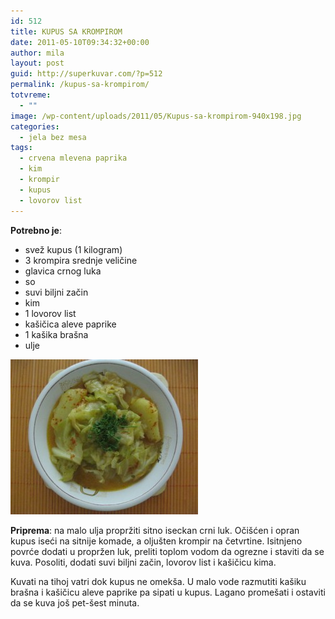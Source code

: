 ```yaml
---
id: 512
title: KUPUS SA KROMPIROM
date: 2011-05-10T09:34:32+00:00
author: mila
layout: post
guid: http://superkuvar.com/?p=512
permalink: /kupus-sa-krompirom/
totvreme:
  - ""
image: /wp-content/uploads/2011/05/Kupus-sa-krompirom-940x198.jpg
categories:
  - jela bez mesa
tags:
  - crvena mlevena paprika
  - kim
  - krompir
  - kupus
  - lovorov list
---
```

**Potrebno je**:

  * svež kupus (1 kilogram)
  * 3 krompira srednje veličine
  * glavica crnog luka
  * so
  * suvi biljni začin
  * kim
  * 1 lovorov list
  * kašičica aleve paprike
  * 1 kašika brašna
  * ulje

<img class="alignnone size-medium wp-image-3190" title="Kupus sa krompirom" src="/wp-content/uploads/2011/05/Kupus-sa-krompirom-e1336389037914-300x248.jpg" alt="" width="300" height="248" /> 

**Priprema**: na malo ulja propržiti sitno iseckan crni luk. Očišćen i opran kupus iseći na sitnije komade, a oljušten krompir na četvrtine. Isitnjeno povrće dodati u propržen luk, preliti toplom vodom da ogrezne i staviti da se kuva. Posoliti, dodati suvi biljni začin, lovorov list i kašičicu kima.

Kuvati na tihoj vatri dok kupus ne omekša. U malo vode razmutiti kašiku brašna i kašičicu aleve paprike pa sipati u kupus. Lagano promešati i ostaviti da se kuva još pet-šest minuta.

&nbsp;

&nbsp;